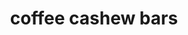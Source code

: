 ---
id: 5a3921bc3ea21e0012558358
servings:
notes: 'nutrition facts
coffee cashew bars
amount per serving
calories 218 calories from fat 113
% daily value*
total fat 12.5g 19%
saturated fat 8.3g 42%
cholesterol 28mg 9%
sodium 122mg 5%
potassium 168mg 5%
total carbohydrates 16.5g 6%
dietary fiber 1.8g 7%
sugars 8.2g
protein 4.4g 9%
vitamin a 3%
vitamin c 2%
iron 7%
* percent daily values are based on a 2000 calorie diet.'
directions: 'preheat the oven to 350 degrees
add the oats
 soaked dates
 coconut oil
 egg
 cashews
 coffee/date liquid
 vanilla
 and salt into a high powered blender or food processor and blend till well incorporated. the mixture will be wet and somewhat sticky.
spray a loaf pan with cooking spray
 then line it with parchment paper.
spoon coffee cashew mixture into parchment lined loaf pan and bake for 25-30 minutes
remove coffee cashew bars from oven and let cool completely then
 trim off the edges.
then melt chocolate either in a bowl over a steaming pan or in a microwave safe bowl in the microwave at 25-30 second intervals - checking and stirring between each interval.
spoon melted chocolate over cooled coffee cashew bars and let set.
cut into bars and enjoy.'
ingredients: '1 cup certified gluten free oats
6 dates soaked in a hot cup of coffee (do not discard this liquid)
¼ cup coconut oil
1 egg
½ cup unsalted cashews
4 tablespoons of the coffee liquid that the dates were soaked in
1 teaspoon vanilla
¼ teaspoon salt
½ cup good quality chocolate of your choice'
rating: 0
ease: easy

category: breakfast
href: 'https: //savoryspin.com/coffee-cashew-bars/'
totalTime: 40
cookTime: 30
prepTime: 10
title: coffee cashew bars
path: /coffee-cashew-bars
---